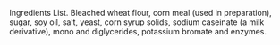  Ingredients List. Bleached wheat flour, corn meal (used in preparation), sugar, soy oil, salt, yeast, corn syrup solids, sodium caseinate (a milk derivative), mono and diglycerides, potassium bromate and enzymes.